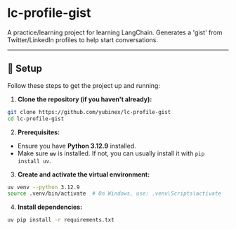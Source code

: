 # lc-profile-gist

A practice/learning project for learning LangChain. Generates a 'gist' from Twitter/LinkedIn profiles to help start conversations.

---

## 🚀 Setup

Follow these steps to get the project up and running:

1. **Clone the repository (if you haven't already):**

  ```bash
  git clone https://github.com/yubinex/lc-profile-gist
  cd lc-profile-gist
  ```

2. **Prerequisites:**

* Ensure you have **Python 3.12.9** installed.
* Make sure **`uv`** is installed. If not, you can usually install it with `pip install uv`.

3. **Create and activate the virtual environment:**

  ```bash
  uv venv --python 3.12.9
  source .venv/bin/activate  # On Windows, use: .venv\Scripts\activate
  ```

4. **Install dependencies:**

  ```bash
  uv pip install -r requirements.txt
  ```
